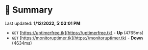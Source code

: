 # 📖 Summary
Last updated: **1/12/2022, 5:03:01 PM**

- `GET` [https://uptimerfree.tk](https://uptimerfree.tk) - **Up** (4765ms)
- `GET` [https://monitoruptimer.tk](https://monitoruptimer.tk) - **Down** (4634ms)
